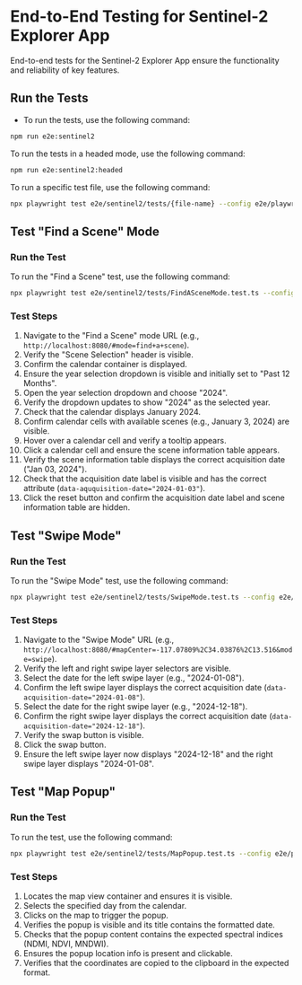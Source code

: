 # End-to-End Testing for Sentinel-2 Explorer App
End-to-end tests for the Sentinel-2 Explorer App ensure the functionality and reliability of key features.

## Run the Tests
- To run the tests, use the following command:
```bash
npm run e2e:sentinel2
```

To run the tests in a headed mode, use the following command:
```bash
npm run e2e:sentinel2:headed
```

To run a specific test file, use the following command:
```bash
npx playwright test e2e/sentinel2/tests/{file-name} --config e2e/playwright.sentinel2.config.ts --headed --workers=1
```

## Test "Find a Scene" Mode

### Run the Test
To run the "Find a Scene" test, use the following command:
```bash 
npx playwright test e2e/sentinel2/tests/FindASceneMode.test.ts --config e2e/playwright.sentinel2.config.ts --headed --workers=1
```

### Test Steps
1. Navigate to the "Find a Scene" mode URL (e.g., `http://localhost:8080/#mode=find+a+scene`).
2. Verify the "Scene Selection" header is visible.
3. Confirm the calendar container is displayed.
4. Ensure the year selection dropdown is visible and initially set to "Past 12 Months".
5. Open the year selection dropdown and choose "2024".
6. Verify the dropdown updates to show "2024" as the selected year.
7. Check that the calendar displays January 2024.
8. Confirm calendar cells with available scenes (e.g., January 3, 2024) are visible.
9. Hover over a calendar cell and verify a tooltip appears.
10. Click a calendar cell and ensure the scene information table appears.
11. Verify the scene information table displays the correct acquisition date ("Jan 03, 2024").
12. Check that the acquisition date label is visible and has the correct attribute (`data-aququisition-date="2024-01-03"`).
13. Click the reset button and confirm the acquisition date label and scene information table are hidden.

## Test "Swipe Mode"

### Run the Test
To run the "Swipe Mode" test, use the following command:
```bash
npx playwright test e2e/sentinel2/tests/SwipeMode.test.ts --config e2e/playwright.sentinel2.config.ts --headed --workers=1
```

### Test Steps
1. Navigate to the "Swipe Mode" URL (e.g., `http://localhost:8080/#mapCenter=-117.07809%2C34.03876%2C13.516&mode=swipe`).
2. Verify the left and right swipe layer selectors are visible.
3. Select the date for the left swipe layer (e.g., "2024-01-08").
4. Confirm the left swipe layer displays the correct acquisition date (`data-acquisition-date="2024-01-08"`).
5. Select the date for the right swipe layer (e.g., "2024-12-18").
6. Confirm the right swipe layer displays the correct acquisition date (`data-acquisition-date="2024-12-18"`).
7. Verify the swap button is visible.
8. Click the swap button.
9. Ensure the left swipe layer now displays "2024-12-18" and the right swipe layer displays "2024-01-08".

## Test "Map Popup"

### Run the Test
To run the test, use the following command:
```bash
npx playwright test e2e/sentinel2/tests/MapPopup.test.ts --config e2e/playwright.sentinel2.config.ts --headed --workers=1
```

### Test Steps
1. Locates the map view container and ensures it is visible.
2. Selects the specified day from the calendar.
3. Clicks on the map to trigger the popup.
4. Verifies the popup is visible and its title contains the formatted date.
5. Checks that the popup content contains the expected spectral indices (NDMI, NDVI, MNDWI).
6. Ensures the popup location info is present and clickable.
7. Verifies that the coordinates are copied to the clipboard in the expected format.